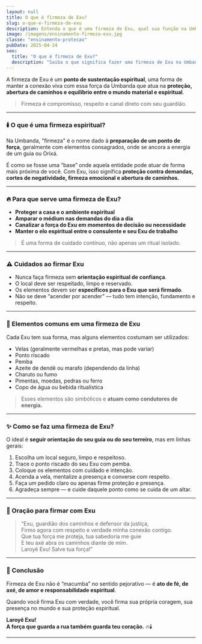 ```yaml
---
layout: null
title: O que é firmeza de Exu?
slug: o-que-e-firmeza-de-exu
description: Entenda o que é uma firmeza de Exu, qual sua função na Umbanda e como ela atua na proteção e na conexão espiritual.
image: /imagens/ensinamento-firmeza-exu.jpg
classe: "ensinamento-protecao"
pubDate: 2025-04-24
seo:
  title: "O que é firmeza de Exu?"
  description: "Saiba o que significa fazer uma firmeza de Exu na Umbanda, como ela funciona e qual sua importância na proteção espiritual e nos trabalhos com a esquerda."
---
```

A firmeza de Exu é um **ponto de sustentação espiritual**, uma forma de manter a conexão viva com essa força da Umbanda que atua na **proteção, abertura de caminhos e equilíbrio entre o mundo material e espiritual**.

> Firmeza é compromisso, respeito e canal direto com seu guardião.

---

### 🕯️ O que é uma firmeza espiritual?

Na Umbanda, "firmeza" é o nome dado à **preparação de um ponto de força**, geralmente com elementos consagrados, onde se ancora a energia de um guia ou Orixá.

É como se fosse uma “base” onde aquela entidade pode atuar de forma mais próxima de você. Com Exu, isso significa **proteção contra demandas, cortes de negatividade, firmeza emocional e abertura de caminhos.**

---

### 🔥 Para que serve uma firmeza de Exu?

- **Proteger a casa e o ambiente espiritual**  
- **Amparar o médium nas demandas do dia a dia**  
- **Canalizar a força do Exu em momentos de decisão ou necessidade**  
- **Manter o elo espiritual entre o consulente e seu Exu de trabalho**

> É uma forma de cuidado contínuo, não apenas um ritual isolado.

---

### ⚠️ Cuidados ao firmar Exu

- Nunca faça firmeza sem **orientação espiritual de confiança**.  
- O local deve ser respeitado, limpo e reservado.  
- Os elementos devem ser **específicos para o Exu que será firmado**.  
- Não se deve “acender por acender” — tudo tem intenção, fundamento e respeito.

---

### 🧂 Elementos comuns em uma firmeza de Exu

Cada Exu tem sua forma, mas alguns elementos costumam ser utilizados:

- Velas (geralmente vermelhas e pretas, mas pode variar)  
- Ponto riscado  
- Pemba  
- Azeite de dendê ou marafo (dependendo da linha)  
- Charuto ou fumo  
- Pimentas, moedas, pedras ou ferro  
- Copo de água ou bebida ritualística

> Esses elementos são simbólicos e **atuam como condutores de energia.**

---

### ✨ Como se faz uma firmeza de Exu?

O ideal é **seguir orientação do seu guia ou do seu terreiro**, mas em linhas gerais:

1. Escolha um local seguro, limpo e respeitoso.  
2. Trace o ponto riscado do seu Exu com pemba.  
3. Coloque os elementos com cuidado e intenção.  
4. Acenda a vela, mentalize a presença e converse com respeito.  
5. Faça um pedido claro ou apenas firme proteção e presença.  
6. Agradeça sempre — e cuide daquele ponto como se cuida de um altar.

---

### 🙏 Oração para firmar com Exu

> “Exu, guardião dos caminhos e defensor da justiça,  
> Firmo agora com respeito e verdade minha conexão contigo.  
> Que tua força me proteja, tua sabedoria me guie  
> E teu axé abra os caminhos diante de mim.  
> Laroyê Exu! Salve tua força!”

---

### 🧘 Conclusão

Firmeza de Exu não é “macumba” no sentido pejorativo — é **ato de fé, de axé, de amor e responsabilidade espiritual**.

Quando você firma Exu com verdade, você firma sua própria coragem, sua presença no mundo e sua proteção espiritual.

**Laroyê Exu!  
A força que guarda a rua também guarda teu coração.** 🔥🕯️

---

